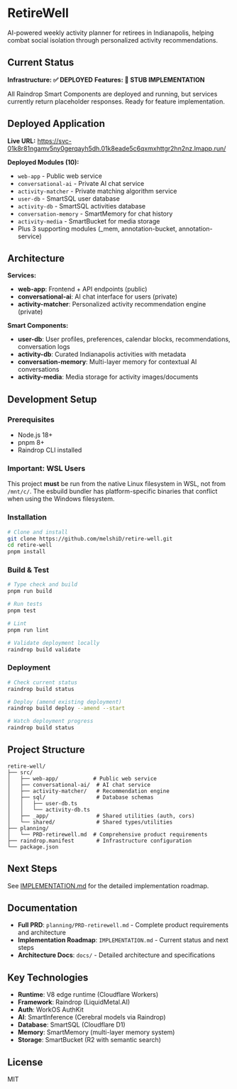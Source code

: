 # RetireWell

AI-powered weekly activity planner for retirees in Indianapolis, helping combat social isolation through personalized activity recommendations.

## Current Status

**Infrastructure: ✅ DEPLOYED**
**Features: 🚧 STUB IMPLEMENTATION**

All Raindrop Smart Components are deployed and running, but services currently return placeholder responses. Ready for feature implementation.

## Deployed Application

**Live URL:** https://svc-01k8r81ngamv5ny0gerqayh5dh.01k8eade5c6qxmxhttgr2hn2nz.lmapp.run/

**Deployed Modules (10):**
- `web-app` - Public web service
- `conversational-ai` - Private AI chat service
- `activity-matcher` - Private matching algorithm service
- `user-db` - SmartSQL user database
- `activity-db` - SmartSQL activities database
- `conversation-memory` - SmartMemory for chat history
- `activity-media` - SmartBucket for media storage
- Plus 3 supporting modules (_mem, annotation-bucket, annotation-service)

## Architecture

**Services:**
- **web-app**: Frontend + API endpoints (public)
- **conversational-ai**: AI chat interface for users (private)
- **activity-matcher**: Personalized activity recommendation engine (private)

**Smart Components:**
- **user-db**: User profiles, preferences, calendar blocks, recommendations, conversation logs
- **activity-db**: Curated Indianapolis activities with metadata
- **conversation-memory**: Multi-layer memory for contextual AI conversations
- **activity-media**: Media storage for activity images/documents

## Development Setup

### Prerequisites

- Node.js 18+
- pnpm 8+
- Raindrop CLI installed

### Important: WSL Users

This project **must** be run from the native Linux filesystem in WSL, not from `/mnt/c/`. The esbuild bundler has platform-specific binaries that conflict when using the Windows filesystem.

### Installation

```bash
# Clone and install
git clone https://github.com/melshiD/retire-well.git
cd retire-well
pnpm install
```

### Build & Test

```bash
# Type check and build
pnpm run build

# Run tests
pnpm test

# Lint
pnpm run lint

# Validate deployment locally
raindrop build validate
```

### Deployment

```bash
# Check current status
raindrop build status

# Deploy (amend existing deployment)
raindrop build deploy --amend --start

# Watch deployment progress
raindrop build status
```

## Project Structure

```
retire-well/
├── src/
│   ├── web-app/           # Public web service
│   ├── conversational-ai/  # AI chat service
│   ├── activity-matcher/   # Recommendation engine
│   ├── sql/                # Database schemas
│   │   ├── user-db.ts
│   │   └── activity-db.ts
│   ├── _app/               # Shared utilities (auth, cors)
│   └── shared/             # Shared types/utilities
├── planning/
│   └── PRD-retirewell.md  # Comprehensive product requirements
├── raindrop.manifest       # Infrastructure configuration
└── package.json
```

## Next Steps

See [IMPLEMENTATION.md](./IMPLEMENTATION.md) for the detailed implementation roadmap.

## Documentation

- **Full PRD**: `planning/PRD-retirewell.md` - Complete product requirements and architecture
- **Implementation Roadmap**: `IMPLEMENTATION.md` - Current status and next steps
- **Architecture Docs**: `docs/` - Detailed architecture and specifications

## Key Technologies

- **Runtime**: V8 edge runtime (Cloudflare Workers)
- **Framework**: Raindrop (LiquidMetal.AI)
- **Auth**: WorkOS AuthKit
- **AI**: SmartInference (Cerebral models via Raindrop)
- **Database**: SmartSQL (Cloudflare D1)
- **Memory**: SmartMemory (multi-layer memory system)
- **Storage**: SmartBucket (R2 with semantic search)

## License

MIT
